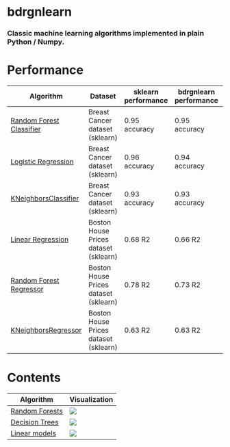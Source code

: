 # bdrgnlearn

### Classic machine learning algorithms implemented in plain Python / Numpy. 

# Performance
| Algorithm | Dataset | sklearn performance | bdrgnlearn performance | Visualization | 
| ------------- | ------------- | ------------- | ------------- | ------------- | 
| [Random Forest Classifier](bdrgnlearn/ensemble.py) | Breast Cancer dataset (sklearn)|0.95 accuracy|0.95 accuracy| ![](demo_gifs/rf_demo.gif) |
| [Logistic Regression](bdrgnlearn/linear_model.py) | Breast Cancer dataset (sklearn)|0.96 accuracy|0.94 accuracy|
| [KNeighborsClassifier](bdrgnlearn/neighbors.py) | Breast Cancer dataset (sklearn) |0.93 accuracy|0.93 accuracy|
| [Linear Regression](bdrgnlearn/linear_model.py) | Boston House Prices dataset (sklearn) |0.68 R2|0.66 R2|
| [Random Forest Regressor](bdrgnlearn/ensemble.py) | Boston House Prices dataset (sklearn)|0.78 R2|0.73 R2|
| [KNeighborsRegressor](bdrgnlearn/ensemble.py) | Boston House Prices dataset (sklearn) |0.63 R2|0.63 R2|




# Contents

| Algorithm | Visualization | 
| ------------- | ------------- | 
| [Random Forests](bdrgnlearn/ensemble.py) | ![](demo_gifs/rf_demo.gif) |
| [Decision Trees](bdrgnlearn/tree.py) | ![](demo_gifs/decision_tree_demo.gif) | 
| [Linear models](bdrgnlearn/linear_model.py)  | ![](demo_gifs/linreg_sgd_demo.gif) | 
